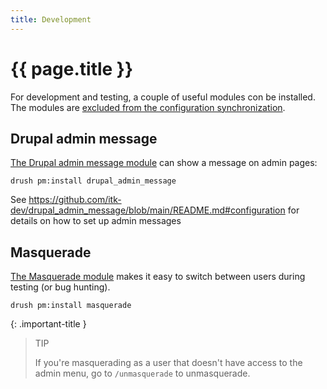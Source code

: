 ```yaml
---
title: Development
---
```


# {{ page.title }}

For development and testing, a couple of useful modules con be installed. The modules are [excluded from the
configuration synchronization](https://www.drupal.org/node/3079028).

## Drupal admin message

[The Drupal admin message module](https://github.com/itk-dev/drupal_admin_message) can show a message on admin pages:

``` shell
drush pm:install drupal_admin_message
```

See <https://github.com/itk-dev/drupal_admin_message/blob/main/README.md#configuration> for details on how to set up
admin messages

## Masquerade

[The Masquerade module](https://www.drupal.org/project/masquerade) makes it easy to switch between users during testing
(or bug hunting).

``` shell
drush pm:install masquerade
```

{: .important-title }
> TIP
>
> If you're masquerading as a user that doesn't have access to the admin menu, go to `/unmasquerade` to unmasquerade.
